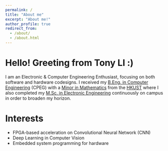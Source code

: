 ```yaml
---
permalink: /
title: "About me"
excerpt: "About me!"
author_profile: true
redirect_from: 
  - /about/
  - /about.html
---
```


Hello! Greeting from Tony LI :)
=====
I am an Electronic & Computer Engineering Enthusiast, focusing on both software and hardware codesigns. I received my [B.Eng. in Computer Engineering](https://cpeg.hkust.edu.hk/eng/programs/beng_4yr.html) (CPEG) with a [Minor in Mathematics](https://www.math.hkust.edu.hk/ug/minor.php) from the [HKUST](https://hkust.edu.hk/) where I also completed my [M.Sc. in Electronic Engineering](https://seng.hkust.edu.hk/academics/taught-postgraduate/msc-eleg) continuously on campus in order to broaden my horizon.





Interests
======
* FPGA-based acceleration on Convolutional Neural Network (CNN)
* Deep Learning in Computer Vision
* Embedded system programming for hardware
